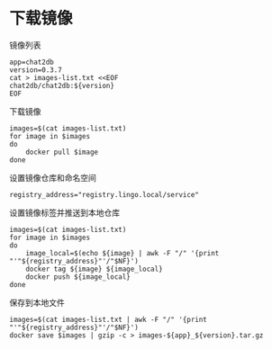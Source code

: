 # 下载镜像

镜像列表

```
app=chat2db
version=0.3.7
cat > images-list.txt <<EOF
chat2db/chat2db:${version}
EOF
```

下载镜像

```
images=$(cat images-list.txt)
for image in $images
do
    docker pull $image
done
```

设置镜像仓库和命名空间

```
registry_address="registry.lingo.local/service"
```

设置镜像标签并推送到本地仓库

```shell
images=$(cat images-list.txt)
for image in $images
do
	image_local=$(echo ${image} | awk -F "/" '{print "'"${registry_address}"'/"$NF}')
	docker tag ${image} ${image_local}
	docker push ${image_local}
done
```

保存到本地文件

```
images=$(cat images-list.txt | awk -F "/" '{print "'"${registry_address}"'/"$NF}')
docker save $images | gzip -c > images-${app}_${version}.tar.gz
```

